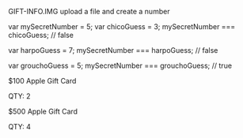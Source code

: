 GIFT-INFO.IMG
upload a file and create a number

var mySecretNumber = 5;
var chicoGuess = 3;
mySecretNumber === chicoGuess;
// false

var harpoGuess = 7;
mySecretNumber === harpoGuess;
// false

var grouchoGuess = 5;
mySecretNumber === grouchoGuess;
// true



$100 Apple Gift Card

QTY: 2

$500 Apple Gift Card

QTY: 4
